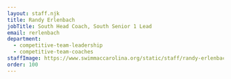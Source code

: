 ```yaml
---
layout: staff.njk
title: Randy Erlenbach
jobTitle: South Head Coach, South Senior 1 Lead
email: rerlenbach
department:
  - competitive-team-leadership
  - competitive-team-coaches
staffImage: https://www.swimmaccarolina.org/static/staff/randy-erlenbach.jpg
order: 100
---
```

